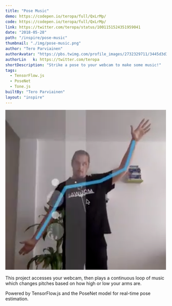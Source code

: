 ```yaml
---
title: "Pose Music"
demo: https://codepen.io/teropa/full/QxLrMp/
code: https://codepen.io/teropa/full/QxLrMp/
link: https://twitter.com/teropa/status/1001151524351959041
date: "2018-05-28"
path: "/inspire/pose-music"
thumbnail: "./img/pose-music.png"
author: "Tero Parviainen"
authorAvatar: "https://pbs.twimg.com/profile_images/2732329711/3445d3d345ba841d248a9cdf0a18e687_400x400.jpeg"
authorLin   k: https://twitter.com/teropa
shortDescription: "Strike a pose to your webcam to make some music!"
tags:
  - TensorFlow.js
  - PoseNet
  - Tone.js
builtBy: "Tero Parviainen"
layout: "inspire"
---
```


![Animation](./img/pose-music.png)

This project accesses your webcam, then plays a continuous loop of music which changes pitches based on how high or low your arms are.

Powered by TensorFlow.js and the PoseNet model for real-time pose estimation.
